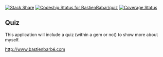 [![Stack Share](http://img.shields.io/badge/tech-stack-0690fa.svg?style=flat)](http://stackshare.io/BastienBabar/quiz)
[![Codeship Status for BastienBabar/quiz](https://codeship.com/projects/5413f7c0-66a5-0133-fcc4-72bdfd530753/status?branch=master)](https://codeship.com/projects/113821)
[![Coverage Status](https://coveralls.io/repos/github/BastienBabar/quiz/badge.svg?branch=master)](https://coveralls.io/github/BastienBabar/quiz?branch=master)

## Quiz

This application will include a quiz (within a gem or not) to show more about myself.

http://www.bastienbarbé.com

